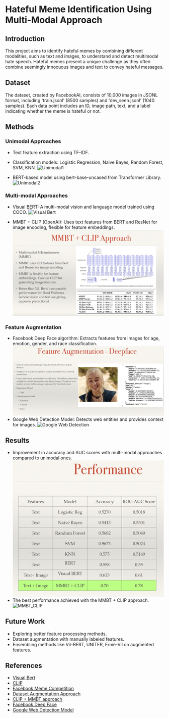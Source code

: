 # Hateful Meme Identification Using Multi-Modal Approach

## Introduction
This project aims to identify hateful memes by combining different modalities, such as text and images, to understand and detect multimodal hate speech. Hateful memes present a unique challenge as they often combine seemingly innocuous images and text to convey hateful messages.

## Dataset
The dataset, created by FacebookAI, consists of 10,000 images in JSONL format, including 'train.jsonl' (8500 samples) and 'dev_seen.jsonl' (1040 samples). Each data point includes an ID, image path, text, and a label indicating whether the meme is hateful or not.

## Methods
### Unimodal Approaches
- Text feature extraction using TF-IDF.
- Classification models: Logistic Regression, Naive Bayes, Random Forest, SVM, KNN.
![Unimodal1](img/unimodal1.png)

- BERT-based model using bert-base-uncased from Transformer Library.
![Unimodal2](img/unimodal2.png)

### Multi-modal Approaches
- Visual BERT: A multi-modal vision and language model trained using COCO.
![Visual Bert](img/Visual_bert.png)

- MMBT + CLIP (OpenAI): Uses text features from BERT and ResNet for image encoding, flexible for feature embeddings.
![MMBT CLIP](img/mmbt-clip.png)

### Feature Augmentation
- Facebook Deep Face algorithm: Extracts features from images for age, emotion, gender, and race classification.
![Deepface](img/deepface.png)
- Google Web Detection Model: Detects web entities and provides context for images.
![Google Web Detection](img/Google_web_detection.png)

## Results
- Improvement in accuracy and AUC scores with multi-modal approaches compared to unimodal ones.
![Results](img/Results.png)
- The best performance achieved with the MMBT + CLIP approach.
![MMBT_CLIP](img/mmbt_clip_results.png)

## Future Work
- Exploring better feature processing methods.
- Dataset augmentation with manually labeled features.
- Ensembling methods like Vil-BERT, UNITER, Ernie-Vil on augmented features.

## References

- [Visual Bert](https://arxiv.org/abs/1908.03557)
- [CLIP](https://openai.com/research/clip) 
- [Facebook Meme Competition](https://ai.meta.com/blog/hateful-memes-challenge-and-data-set/)
- [Dataset Augmentation Approach](https://github.com/dsfsi/textaugment#eda-easy-data-augmentation-techniques-for-boosting-performance-on-text-classification-tasks)
- [CLIP + MMBT approach](https://towardsdatascience.com/how-to-get-high-score-using-mmbt-and-clip-in-hateful-memes-competition-90bfa65cb117)
- [Facebook Deep Face](https://research.facebook.com/publications/deepface-closing-the-gap-to-human-level-performance-in-face-verification/)
- [Google Web Detection Model](https://cloud.google.com/vision/docs/detecting-web)
